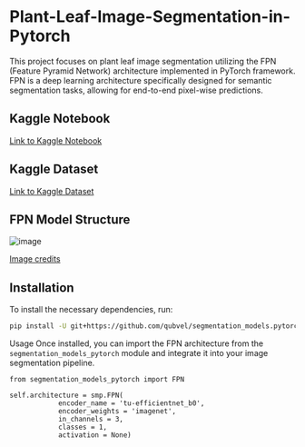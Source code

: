 # Plant-Leaf-Image-Segmentation-in-Pytorch
This project focuses on plant leaf image segmentation utilizing the FPN (Feature Pyramid Network) architecture implemented in PyTorch framework. FPN is a deep learning architecture specifically designed for semantic segmentation tasks, allowing for end-to-end pixel-wise predictions.

## Kaggle Notebook
[Link to Kaggle Notebook](https://www.kaggle.com/code/jvageesh11/plant-image-segmentation-fpn)

## Kaggle Dataset
[Link to Kaggle Dataset](https://www.kaggle.com/datasets/humansintheloop/plant-semantic-segmentation)

## FPN Model Structure
![image](https://github.com/Vageesh-Jayaraman/Plant-Leaf-Image-Segmentation-in-Pytorch/assets/143870355/c9704e87-c715-40af-9037-b449fc92cf24)

[Image credits](https://production-media.paperswithcode.com/methods/new_teaser_TMZlD2J.jpg)


## Installation

To install the necessary dependencies, run:

```bash
pip install -U git+https://github.com/qubvel/segmentation_models.pytorch
```
Usage
Once installed, you can import the FPN architecture from the `segmentation_models_pytorch` module and integrate it into your image segmentation pipeline.

```
from segmentation_models_pytorch import FPN

self.architecture = smp.FPN(
            encoder_name = 'tu-efficientnet_b0',
            encoder_weights = 'imagenet',
            in_channels = 3,
            classes = 1,
            activation = None)
```
